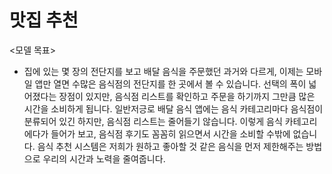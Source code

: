 # 맛집 추천

<모델 목표>
- 집에 있는 몇 장의 전단지를 보고 배달 음식을 주문했던 과거와 다르게, 이제는 모바일 앱만 열면 수많은 음식점의 전단지를 한 곳에서 볼 수 있습니다. 선택의 폭이 넓어졌다는 장점이 있지만, 음식점 리스트를 확인하고 주문을 하기까지 그만큼 많은 시간을 소비하게 됩니다. 일반저긍로 배달 음식 앱에는 음식 카테고리마다 음식점이 분류되어 있긴 하지만, 음식점 리스트는 줄어들기 않습니다. 이렇게 음식 카테고리에다가 들어가 보고, 음식점 후기도 꼼꼼히 읽으면서 시간을 소비할 수밖에 없습니다. 음식 추천 시스템은 저희가 원하고 좋아할 것 같은 음식을 먼저 제한해주는 방법으로 우리의 시간과 노력을 줄여줍니다.


